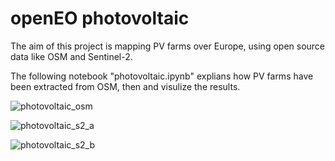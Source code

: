# openEO photovoltaic

The aim of this project is mapping PV farms over Europe, using open source data like OSM and Sentinel-2.   

The following notebook "photovoltaic.ipynb" explians how PV farms have been extracted from OSM, then and visulize the results.

![photovoltaic_osm](https://github.com/masawdah/openEO_photovoltaic/assets/61426508/a466c81c-1f1b-4a76-b530-7a02ab817b65)

![photovoltaic_s2_a](https://github.com/masawdah/openEO_photovoltaic/assets/61426508/7a5da5db-fc81-4986-a0ce-f1d235ef426c)

![photovoltaic_s2_b](https://github.com/masawdah/openEO_photovoltaic/assets/61426508/c46cf3b8-bdde-4435-8577-1cae4b630401)
